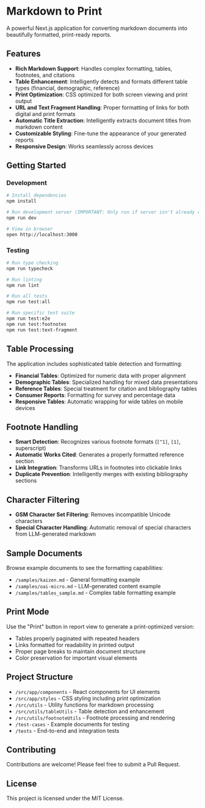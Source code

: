 # Markdown to Print

A powerful Next.js application for converting markdown documents into beautifully formatted, print-ready reports.

## Features

- **Rich Markdown Support**: Handles complex formatting, tables, footnotes, and citations
- **Table Enhancement**: Intelligently detects and formats different table types (financial, demographic, reference)
- **Print Optimization**: CSS optimized for both screen viewing and print output
- **URL and Text Fragment Handling**: Proper formatting of links for both digital and print formats
- **Automatic Title Extraction**: Intelligently extracts document titles from markdown content
- **Customizable Styling**: Fine-tune the appearance of your generated reports
- **Responsive Design**: Works seamlessly across devices

## Getting Started

### Development

```bash
# Install dependencies
npm install

# Run development server (IMPORTANT: Only run if server isn't already running)
npm run dev

# View in browser
open http://localhost:3000
```

### Testing

```bash
# Run type checking
npm run typecheck

# Run linting
npm run lint

# Run all tests
npm run test:all

# Run specific test suite
npm run test:e2e
npm run test:footnotes
npm run test:text-fragment
```

## Table Processing

The application includes sophisticated table detection and formatting:

- **Financial Tables**: Optimized for numeric data with proper alignment
- **Demographic Tables**: Specialized handling for mixed data presentations
- **Reference Tables**: Special treatment for citation and bibliography tables
- **Consumer Reports**: Formatting for survey and percentage data
- **Responsive Tables**: Automatic wrapping for wide tables on mobile devices

## Footnote Handling

- **Smart Detection**: Recognizes various footnote formats (`[^1]`, `[1]`, superscript)
- **Automatic Works Cited**: Generates a properly formatted reference section
- **Link Integration**: Transforms URLs in footnotes into clickable links
- **Duplicate Prevention**: Intelligently merges with existing bibliography sections

## Character Filtering

- **GSM Character Set Filtering**: Removes incompatible Unicode characters
- **Special Character Handling**: Automatic removal of special characters from LLM-generated markdown

## Sample Documents

Browse example documents to see the formatting capabilities:

- `/samples/kaizen.md` - General formatting example
- `/samples/oai-micro.md` - LLM-generated content example
- `/samples/tables_sample.md` - Complex table formatting example

## Print Mode

Use the "Print" button in report view to generate a print-optimized version:

- Tables properly paginated with repeated headers
- Links formatted for readability in printed output
- Proper page breaks to maintain document structure
- Color preservation for important visual elements

## Project Structure

- `/src/app/components` - React components for UI elements
- `/src/app/styles` - CSS styling including print optimization
- `/src/utils` - Utility functions for markdown processing
- `/src/utils/tableUtils` - Table detection and enhancement
- `/src/utils/footnoteUtils` - Footnote processing and rendering
- `/test-cases` - Example documents for testing
- `/tests` - End-to-end and integration tests

## Contributing

Contributions are welcome! Please feel free to submit a Pull Request.

## License

This project is licensed under the MIT License.